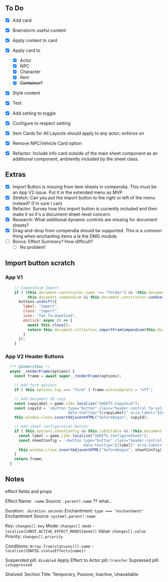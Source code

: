 ## To Do

- [x] Add card
- [x] Brainstorm useful content
- [x] Apply content to card
- [x] Apply card to 
  - [x] Actor
  - [x] NPC
  - [x] Character
  - [x] Item
  - [x] ~~Container?~~
- [x] Style content
- [x] Test
- [x] Add setting to toggle
- [x] Configure to respect setting
- [x] Item Cards for All Layouts should apply to any actor; enforce on 
- [x] Remove NPC/Vehicle Card option
- [x] Refactor: Include info card outside of the main sheet component as an additional component, ambiently included by the sheet class.


## Extras

- [x] Import Button is missing from item sheets in compendia. This must be an App V2 issue. Put it in the extended menu as MVP
- [x] Stretch: Can you put the import button to the right or left of the menu instead? (I'm sure I can)
- [x] Refactor: Survey how this import button is currently included and then make it so it's a document-sheet-level concern.
- [x] Research: What additional dynamic controls are missing for document sheets?
- [x] Drag-and-drop from compendia should be supported. This is a common thing when enchanting items a la the DMG module.
- [ ] Bonus: Effect Summary? How difficult?
  - [ ] No problem!

## Import button scratch

### App V1

```js
    // Compendium Import
    if ( (this.document.constructor.name !== "Folder") && !this.document.isEmbedded &&
          this.document.compendium && this.document.constructor.canUserCreate(game.user) ) {
      buttons.unshift({
        label: "Import",
        class: "import",
        icon: "fas fa-download",
        onclick: async () => {
          await this.close();
          return this.document.collection.importFromCompendium(this.document.compendium, this.document.id);
        }
      });
    }
```

### App V2 Header Buttons

```js
  /** @inheritDoc */
  async _renderFrame(options) {
    const frame = await super._renderFrame(options);

    // Add form options
    if ( this.options.tag === "form" ) frame.autocomplete = "off";

    // Add document ID copy
    const copyLabel = game.i18n.localize("SHEETS.CopyUuid");
    const copyId = `<button type="button" class="header-control fa-solid fa-passport" data-action="copyUuid"
                            data-tooltip="${copyLabel}" aria-label="${copyLabel}"></button>`;
    this.window.close.insertAdjacentHTML("beforebegin", copyId);

    // Add sheet configuration button
    if ( this.options.sheetConfig && this.isEditable && !this.document.getFlag("core", "sheetLock") ) {
      const label = game.i18n.localize("SHEETS.ConfigureSheet");
      const sheetConfig = `<button type="button" class="header-control fa-solid fa-cog" data-action="configureSheet"
                                   data-tooltip="${label}" aria-label="${label}"></button>`;
      this.window.close.insertAdjacentHTML("beforebegin", sheetConfig);
    }
    return frame;
  }
```

## Notes

effect fields and props

Effect Name: `.name`
Source: `.parent?.name` ?? what...

Duration: `.duration.seconds`
Enchantment: `type === "enchantment"`
Enchantment Source: `system?.parent?.name`

Key: `changes[].key`
Mode: `changes[].mode` - `localize(CONST.ACTIVE_EFFECT_MODES[mode])`
Value:  `changes[].value`
Priority: `changes[].priority`

Conditions: `Array.from(statuses)[].name` - `localize(CONFIG.statusEffects[name])` 

Suspended pill: `disabled`
Apply Effect to Actor pill: `transfer`
Supressed pill: `isSuppressed`


Shelved:
Section Title: Temporary, Passive, Inactive, Unavailable
